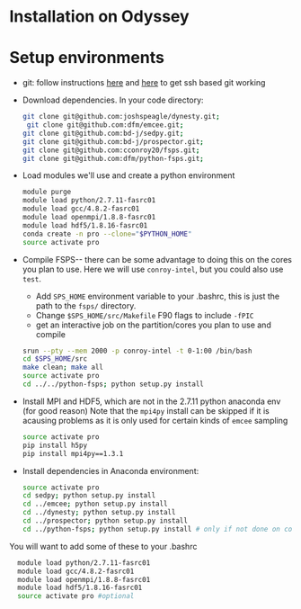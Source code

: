 Installation on Odyssey
======

Setup environments
==

* git: follow instructions [here](https://rc.fas.harvard.edu/resources/documentation/software/git-and-github-on-odyssey/) and [here](https://help.github.com/articles/generating-an-ssh-key/) to get ssh based git working

* Download dependencies. In your code directory:

  ```bash
  git clone git@github.com:joshspeagle/dynesty.git;
   git clone git@github.com:dfm/emcee.git;
  git clone git@github.com:bd-j/sedpy.git;
  git clone git@github.com:bd-j/prospector.git;
  git clone git@github.com:cconroy20/fsps.git;
  git clone git@github.com:dfm/python-fsps.git;
  ```

* Load modules we'll use and create a python environment
  ```bash
  module purge
  module load python/2.7.11-fasrc01
  module load gcc/4.8.2-fasrc01
  module load openmpi/1.8.8-fasrc01
  module load hdf5/1.8.16-fasrc01
  conda create -n pro --clone="$PYTHON_HOME"
  source activate pro
  ```

* Compile FSPS-- there can be some advantage to doing this on the cores you
  plan to use. Here we will use ```conroy-intel```, but you could also use ```test```.
   - Add ``SPS_HOME`` environment variable to your .bashrc, this is just the
     path to the ```fsps/``` directory.
   - Change ``$SPS_HOME/src/Makefile`` F90 flags to include ``-fPIC``
   - get an interactive job on the partition/cores you plan to use and compile
   ```bash
   srun --pty --mem 2000 -p conroy-intel -t 0-1:00 /bin/bash
   cd $SPS_HOME/src
   make clean; make all
   source activate pro
   cd ../../python-fsps; python setup.py install
   ```

* Install MPI and HDF5, which are not in the 2.7.11 python anaconda env (for
  good reason)  Note that the ``mpi4py`` install can be skipped if it is acausing
  problems as it is only used for certain kinds of ``emcee`` sampling

  ```bash
  source activate pro
  pip install h5py
  pip install mpi4py==1.3.1
  ```

* Install dependencies in Anaconda environment:
  ```bash
  source activate pro
  cd sedpy; python setup.py install
  cd ../emcee; python setup.py install
  cd ../dynesty; python setup.py install
  cd ../prospector; python setup.py install
  cd ../python-fsps; python setup.py install # only if not done on cores intended for use (see above)
  ```

You will want to add some of these to your .bashrc
```bash
  module load python/2.7.11-fasrc01
  module load gcc/4.8.2-fasrc01
  module load openmpi/1.8.8-fasrc01
  module load hdf5/1.8.16-fasrc01
  source activate pro #optional
```
